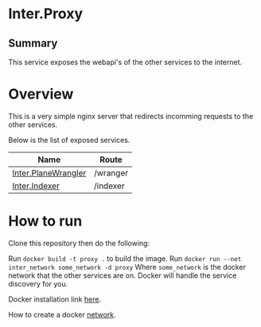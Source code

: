 # Inter.Proxy

## Summary 
This service exposes the webapi's of the other services to the internet.

# Overview

This is a very simple nginx server that redirects incomming requests to the other services.

Below is the list of exposed services.

|Name|Route|
|-|-|
|[Inter.PlaneWrangler](https://github.com/InterMW/Inter.PlaneWrangler)|/wranger|
|[Inter.Indexer](https://github.com/InterMW/Inter.PlaneIndexer)|/indexer|

# How to run

Clone this repository then do the following:

Run ```docker build -t proxy .``` to build the image.
Run ```docker run --net inter_network some_network -d proxy```
Where ```some_network``` is the docker network that the other services are on.  Docker will handle the service discovery for you.

Docker installation link [here](https://docs.docker.com/engine/install/).

How to create a docker [network](https://docs.docker.com/engine/reference/commandline/network_create/).
